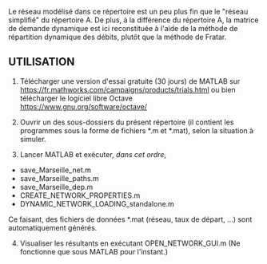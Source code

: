 Le réseau modélisé dans ce répertoire est un peu plus fin que le "réseau simplifié" du répertoire A. De plus, à la différence du répertoire A, la matrice de demande dynamique est ici reconstituée à l'aide de la méthode de répartition dynamique des débits, plutôt que la méthode de Fratar. 

UTILISATION
-----------------------------------------
1. Télécharger une version d'essai gratuite (30 jours) de MATLAB sur
https://fr.mathworks.com/campaigns/products/trials.html
ou bien télécharger le logiciel libre Octave 
https://www.gnu.org/software/octave/

2. Ouvrir un des sous-dossiers du présent répertoire (il contient les programmes sous la forme de fichiers *.m et *.mat), selon la situation à simuler.

3. Lancer MATLAB et exécuter, *dans cet ordre*,
- save_Marseille_net.m
- save_Marseille_paths.m
- save_Marseille_dep.m
- CREATE_NETWORK_PROPERTIES.m
- DYNAMIC_NETWORK_LOADING_standalone.m

Ce faisant, des fichiers de données *.mat (réseau, taux de départ, ...) sont automatiquement générés.

4. Visualiser les résultants en exécutant
OPEN_NETWORK_GUI.m
(Ne fonctionne que sous MATLAB pour l'instant.)
